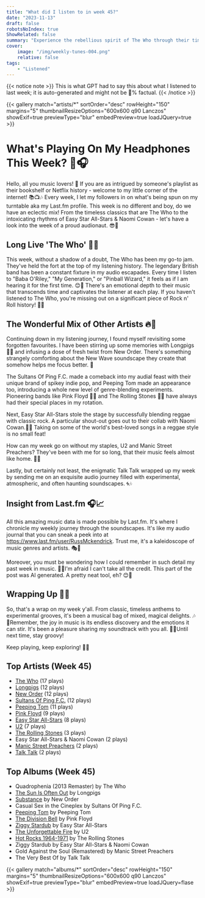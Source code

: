 ```yaml
---
title: "What did I listen to in week 45?"
date: "2023-11-13"
draft: false
robotsNoIndex: true
ShowRelated: false
summary: "Experience the rebellious spirit of The Who through their timeless tunes. Their lyrical adventures and captivating melodies will resonate with your inner rock fan!"
cover:
    image: "/img/weekly-tunes-004.png"
    relative: false
tags:
    - "Listened"
---
```


{{< notice note >}}
This is what GPT had to say this about what I listened to last week; it is auto-generated and might not be 💯% factual.
{{< /notice >}}

{{< gallery match="artists/*" sortOrder="desc" rowHeight="150" margins="5" thumbnailResizeOptions="600x600 q90 Lanczos" showExif=true previewType="blur" embedPreview=true loadJQuery=true >}}

# What's Playing On My Headphones This Week? 🎵🎧

Hello, all you music lovers! 🌟 If you are as intrigued by someone's playlist as their bookshelf or Netflix history - welcome to my little corner of the internet! 📚📺🎶 Every week, I let my followers in on what's being spun on my turntable aka my Last.fm profile. This week is no different and boy, do we have an eclectic mix! From the timeless classics that are The Who to the intoxicating rhythms of Easy Star All-Stars & Naomi Cowan - let's have a look into the week of a proud audionaut. 😎🚀

## Long Live 'The Who' 🤘😎

This week, without a shadow of a doubt, The Who has been my go-to jam. They've held the fort at the top of my listening history. The legendary British band has been a constant fixture in my audio escapades. Every time I listen to "Baba O'Riley," "My Generation," or "Pinball Wizard," it feels as if I am hearing it for the first time. 😊🎸 There's an emotional depth to their music that transcends time and captivates the listener at each play. If you haven't listened to The Who, you're missing out on a significant piece of Rock n' Roll history! 🎵🎤

## The Wonderful Mix of Other Artists 🔥🍻

Continuing down in my listening journey, I found myself revisiting some forgotten favourites. I have been stirring up some memories with Longpigs 🐷🎸 and infusing a dose of fresh twist from New Order. There's something strangely comforting about the New Wave soundscape they create that somehow helps me focus better. 🎵

The Sultans Of Ping F.C. made a comeback into my audial feast with their unique brand of spikey indie pop, and Peeping Tom made an appearance too, introducing a whole new level of genre-blending experiments. Pioneering bands like Pink Floyd 🌈✨ and The Rolling Stones 👅🎸 have always had their special places in my rotation.  

Next, Easy Star All-Stars stole the stage by successfully blending reggae with classic rock. A particular shout-out goes out to their collab with Naomi Cowan.🌴💃 Taking on some of the world's best-loved songs in a reggae style is no small feat! 

How can my week go on without my staples, U2 and Manic Street Preachers? They've been with me for so long, that their music feels almost like home. 🏡💚

Lastly, but certainly not least, the enigmatic Talk Talk wrapped up my week by sending me on an exquisite audio journey filled with experimental, atmospheric, and often haunting soundscapes. 🌀🎶

## Insight from Last.fm 🎧📈

All this amazing music data is made possible by Last.fm. It's where I chronicle my weekly journey through the soundscapes. It's like my audio journal that you can sneak a peek into at https://www.last.fm/user/RussMckendrick. Trust me, it's a kaleidoscope of music genres and artists. 🎭🌈

Moreover, you must be wondering how I could remember in such detail my past week in music. 🤔🎵I'm afraid I can't take all the credit. This part of the post was AI generated. A pretty neat tool, eh? 😊🤖

## Wrapping Up 🌠🔮

So, that's a wrap on my week y'all. From classic, timeless anthems to experimental grooves, it's been a musical bag of mixed, magical delights. 🎶🔮Remember, the joy in music is its endless discovery and the emotions it can stir. It's been a pleasure sharing my soundtrack with you all.  🌟💞Until next time, stay groovy!

Keep playing, keep exploring! 🎵✨

## Top Artists (Week 45)

- [The Who](https://www.mckendrick.rocks/artist/the-who/) (17 plays)
- [Longpigs](https://www.mckendrick.rocks/artist/longpigs/) (12 plays)
- [New Order](https://www.mckendrick.rocks/artist/new-order/) (12 plays)
- [Sultans Of Ping F.C.](https://www.mckendrick.rocks/artist/sultans-of-ping-f.c./) (12 plays)
- [Peeping Tom](https://www.mckendrick.rocks/artist/peeping-tom/) (11 plays)
- [Pink Floyd](https://www.mckendrick.rocks/artist/pink-floyd/) (9 plays)
- [Easy Star All-Stars](https://www.mckendrick.rocks/artist/easy-star-all-stars/) (8 plays)
- [U2](https://www.mckendrick.rocks/artist/u2/) (7 plays)
- [The Rolling Stones](https://www.mckendrick.rocks/artist/the-rolling-stones/) (3 plays)
- Easy Star All-Stars & Naomi Cowan (2 plays)
- [Manic Street Preachers](https://www.mckendrick.rocks/artist/manic-street-preachers/) (2 plays)
- [Talk Talk](https://www.mckendrick.rocks/artist/talk-talk/) (2 plays)


## Top Albums (Week 45)

- Quadrophenia (2013 Remaster) by The Who
- [The Sun Is Often Out](https://www.mckendrick.rocks/albums/the-sun-is-often-out-15537055/) by Longpigs
- [Substance](https://www.mckendrick.rocks/albums/substance-28848151/) by New Order
- Casual Sex in the Cineplex by Sultans Of Ping F.C.
- [Peeping Tom](https://www.mckendrick.rocks/albums/peeping-tom-28643479/) by Peeping Tom
- [The Division Bell](https://www.mckendrick.rocks/albums/the-division-bell-13718487/) by Pink Floyd
- [Ziggy Stardub](https://www.mckendrick.rocks/albums/ziggy-stardub-26844965/) by Easy Star All-Stars
- [The Unforgettable Fire](https://www.mckendrick.rocks/albums/the-unforgettable-fire-204237/) by U2
- [Hot Rocks 1964-1971](https://www.mckendrick.rocks/albums/hot-rocks-1964-1971-879358/) by The Rolling Stones
- Ziggy Stardub by Easy Star All-Stars & Naomi Cowan
- Gold Against the Soul (Remastered) by Manic Street Preachers
- The Very Best Of by Talk Talk


{{< gallery match="albums/*" sortOrder="desc" rowHeight="150" margins="5" thumbnailResizeOptions="600x600 q90 Lanczos" showExif=true previewType="blur" embedPreview=true loadJQuery=flase >}}